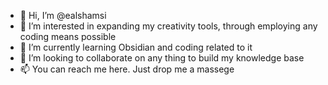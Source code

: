 - 👋 Hi, I’m @ealshamsi
- 👀 I’m interested in expanding my creativity tools, through employing any coding means possible
- 🌱 I’m currently learning Obsidian and coding related to it
- 💞️ I’m looking to collaborate on any thing to build my knowledge base
- 📫 You can reach me here. Just drop me a massege

<!---
ealshamsi/ealshamsi is a ✨ special ✨ repository because its `README.md` (this file) appears on your GitHub profile.
You can click the Preview link to take a look at your changes.
--->
